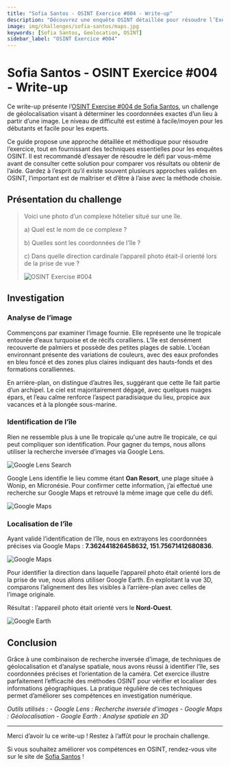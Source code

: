 ```yaml
---
title: "Sofia Santos - OSINT Exercice #004 - Write-up"
description: "Découvrez une enquête OSINT détaillée pour résoudre l’Exercice #004 de Sofia Santos : analyse d’image, recherche inversée et géolocalisation pour identifier une île tropicale."
image: img/challenges/sofia-santos/maps.jpg
keywords: [Sofia Santos, Geolocation, OSINT]
sidebar_label: "OSINT Exercice #004"
---
```


# Sofia Santos - OSINT Exercice #004 - Write-up

Ce write-up présente l’[OSINT Exercise #004 de Sofia Santos](https://gralhix.com/list-of-osint-exercises/osint-exercise-004/), un challenge de géolocalisation visant à déterminer les coordonnées exactes d’un lieu à partir d’une image. Le niveau de difficulté est estimé à facile/moyen pour les débutants et facile pour les experts.

Ce guide propose une approche détaillée et méthodique pour résoudre l’exercice, tout en fournissant des techniques essentielles pour les enquêtes OSINT. Il est recommandé d’essayer de résoudre le défi par vous-même avant de consulter cette solution pour comparer vos résultats ou obtenir de l’aide. Gardez à l’esprit qu’il existe souvent plusieurs approches valides en OSINT, l’important est de maîtriser et d’être à l’aise avec la méthode choisie.

## Présentation du challenge

> Voici une photo d’un complexe hôtelier situé sur une île.
>
> a) Quel est le nom de ce complexe ?
>
> b) Quelles sont les coordonnées de l'île ?
>
> c) Dans quelle direction cardinale l’appareil photo était-il orienté lors de la prise de vue ?
>
> ![OSINT Exercise #004](/img/challenges/sofia-santos/osint-exercise-004/sofia-santos-004-1.png "OSINT Exercise #004")

## Investigation

### Analyse de l’image

Commençons par examiner l’image fournie. Elle représente une île tropicale entourée d’eaux turquoise et de récifs coralliens. L’île est densément recouverte de palmiers et possède des petites plages de sable. L’océan environnant présente des variations de couleurs, avec des eaux profondes en bleu foncé et des zones plus claires indiquant des hauts-fonds et des formations coralliennes.

En arrière-plan, on distingue d’autres îles, suggérant que cette île fait partie d’un archipel. Le ciel est majoritairement dégagé, avec quelques nuages épars, et l’eau calme renforce l’aspect paradisiaque du lieu, propice aux vacances et à la plongée sous-marine.

### Identification de l’île

Rien ne ressemble plus à une île tropicale qu'une autre île tropicale, ce qui peut compliquer son identification. Pour gagner du temps, nous allons utiliser la recherche inversée d’images via Google Lens.

![Google Lens Search](/img/challenges/sofia-santos/osint-exercise-004/sofia-santos-004-2.png "Google Lens Search")

Google Lens identifie le lieu comme étant **Oan Resort**, une plage située à Wonip, en Micronésie. Pour confirmer cette information, j’ai effectué une recherche sur Google Maps et retrouvé la même image que celle du défi.

![Google Maps](/img/challenges/sofia-santos/osint-exercise-004/sofia-santos-004-3.png "Google Lens Maps")

### Localisation de l’île

Ayant validé l’identification de l’île, nous en extrayons les coordonnées précises via Google Maps : **7.362441826458632, 151.75671412680836**.

![Google Maps](/img/challenges/sofia-santos/osint-exercise-004/sofia-santos-004-4.png "Google Maps")

Pour identifier la direction dans laquelle l’appareil photo était orienté lors de la prise de vue, nous allons utiliser Google Earth. En exploitant la vue 3D, comparons l’alignement des îles visibles à l’arrière-plan avec celles de l’image originale. 

Résultat : l’appareil photo était orienté vers le **Nord-Ouest**.

![Google Earth](/img/challenges/sofia-santos/osint-exercise-004/sofia-santos-004-5.png "Google Earth")

## Conclusion

Grâce à une combinaison de recherche inversée d’image, de techniques de géolocalisation et d’analyse spatiale, nous avons réussi à identifier l’île, ses coordonnées précises et l’orientation de la caméra. Cet exercice illustre parfaitement l’efficacité des méthodes OSINT pour vérifier et localiser des informations géographiques. La pratique régulière de ces techniques permet d’améliorer ses compétences en investigation numérique.

<em>
Outils utilisés :
- Google Lens : Recherche inversée d’images
- Google Maps : Géolocalisation
- Google Earth : Analyse spatiale en 3D
</em>

---

Merci d’avoir lu ce write-up ! Restez à l’affût pour le prochain challenge.

Si vous souhaitez améliorer vos compétences en OSINT, rendez-vous vite sur le site de [Sofia Santos](https://gralhix.com/) !

